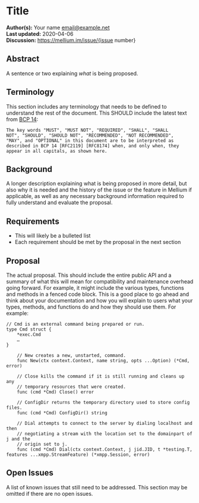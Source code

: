 # Title

**Author(s):** Your name <email@example.net>  
**Last updated:** 2020-04-06  
**Discussion:** https://mellium.im/issue/{issue number}

## Abstract

A sentence or two explaining *what* is being proposed.


## Terminology

This section includes any terminology that needs to be defined to understand the
rest of the document. This SHOULD include the latest text from [BCP 14]:

    The key words "MUST", "MUST NOT", "REQUIRED", "SHALL", "SHALL
    NOT", "SHOULD", "SHOULD NOT", "RECOMMENDED", "NOT RECOMMENDED",
    "MAY", and "OPTIONAL" in this document are to be interpreted as
    described in BCP 14 [RFC2119] [RFC8174] when, and only when, they
    appear in all capitals, as shown here.

[BCP 14]: https://tools.ietf.org/html/bcp14


## Background

A longer description explaining what is being proposed in more detail, but also
why it is needed and the history of the issue or the feature in Mellium if
applicable, as well as any necessary background information required to fully
understand and evaluate the proposal.


## Requirements

- This will likely be a bulleted list
- Each requirement should be met by the proposal in the next section


## Proposal

The actual proposal.
This should include the entire public API and a summary of what this will mean
for compatibility and maintenance overhead going forward.
For example, it might include the various types, functions and methods in a
fenced code block.
This is a good place to go ahead and think about your documentation and how you
will explain to users what your types, methods, and functions do and how they
should use them.
For example:

```
// Cmd is an external command being prepared or run.
type Cmd struct {
	*exec.Cmd
	…
}

	// New creates a new, unstarted, command.
	func New(ctx context.Context, name string, opts ...Option) (*Cmd, error)

	// Close kills the command if it is still running and cleans up any
	// temporary resources that were created.
	func (cmd *Cmd) Close() error

	// ConfigDir returns the temporary directory used to store config files.
	func (cmd *Cmd) ConfigDir() string

	// Dial attempts to connect to the server by dialing localhost and then
	// negotiating a stream with the location set to the domainpart of j and the
	// origin set to j.
	func (cmd *Cmd) Dial(ctx context.Context, j jid.JID, t *testing.T, features ...xmpp.StreamFeature) (*xmpp.Session, error)
```

## Open Issues

A list of known issues that still need to be addressed.
This section may be omitted if there are no open issues.

